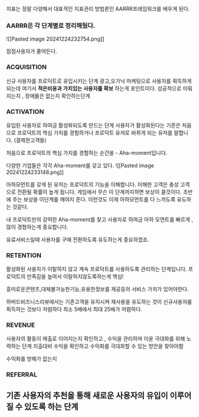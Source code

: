 지표는 정말 다양해서 대표적인 지표관리 방법론인 AARRR프레임워크를 배우게 된다.

### AARRR은 각 단계별로 정리해뒀다.
![[Pasted image 20241224232754.png]]

점점사용자가 줄어든다.

### ACQUISITION
신규 사용자를 프로덕트로 유입시키는 단계
광고,오가닉 마케팅으로 사용자를 획득하게 되는데
여기서 **적은비용과 가치있는 사용자를 확보** 하는게 포인트이다.
성공적으로 이뤄지는지 , 장애물은 없는지 확인하는단계


### ACTIVATION
유입된 사용자로 하여금 활성화되도록 만드는 단계
사용자가 활성화된다는 기준은 처음으로 프로덕트의 핵심 가치를 경험하거나 프로덕트 유저로 바뀌게 되는 유저를 말합니다. (결제한고객들)

처음으로 프로덕트의 핵심 가치를 경험하는 순간을 - Aha-moment입니다.

다양한 기업들은 각각 Aha-moment를 갖고 있다.
![[Pasted image 20241224233148.png]]

아하모먼트를 갖게 된 유저는 프로덕트의 기능을 이해합니다.
이해한 고객은 충성 고객으로 전환될 확률이 높게 됩니다.
게임에서 무슨 이 단계까지하면 보상이 클것이다. 초반에 주는 보상을 이단계를 깨야지 준다. 이런것도 이제 아하모먼트를 다 느끼도록 유도하는 것같다.


내 프로덕트만의 강력한 Aha-moment를 찾고 사용자로 하여금 아하 모먼트를 빠르게 , 많이 경험하는게 중요합니다.

유료서비스일때 사용자를 구매 전환하도록 유도하는게 중요하겠죠.
### RETENTION
활성화된 사용자가 이탈하지 않고 계속 프로덕트를 사용하도록 관리하는 단계입니다.
프로덕트의 만족감을 높여서 이탈하지않도록하는게 핵심!

흥미로운콘텐츠,대체불가능한기능,유용한정보를 제공등의 서비스 가치가 있어야한다.

하버드비즈니스리뷰에서는 기존고객을 유지시켜 재사용을 유도하는 것이 신규사용자를 획득하는 것보다 저렴하다
최소 5배에서 최대 25배가 저렴하다.

### REVENUE
사용자의 활동이 매출로 이어지는지 확인하고 , 수익을 관리하며 이윤 극대화를 위해 노력하는 단계 
지출대비 수익을 확인하고 수익화를 극대화할 수 있는 방안을 찾아야함


수익화를 방해가 없는지


### REFERRAL
기존 사용자의 추천을 통해 새로운 사용자의 유입이 이루어질 수 있도록 하는 단계
- 